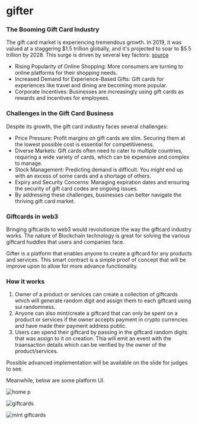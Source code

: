 # gifter

### The Booming Gift Card Industry 
The gift card market is experiencing tremendous growth. In 2019, it was valued at a staggering $1.5 trillion globally, and it's projected to soar to $5.5 trillion by 2028. This surge is driven by several key factors:
[source](https://bootcamp.uxdesign.cc/modernizing-gift-cards-a-solution-to-industry-challenges-fcef483abbd5)

* Rising Popularity of Online Shopping: More consumers are turning to online platforms for their shopping needs.
* Increased Demand for Experience-Based Gifts: Gift cards for experiences like travel and dining are becoming more popular.
* Corporate Incentives: Businesses are increasingly using gift cards as rewards and incentives for employees.

### Challenges in the Gift Card Business
Despite its growth, the gift card industry faces several challenges:

* Price Pressure: Profit margins on gift cards are slim. Securing them at the lowest possible cost is essential for competitiveness.
* Diverse Markets: Gift cards often need to cater to multiple countries, requiring a wide variety of cards, which can be expensive and complex to manage.
* Stock Management: Predicting demand is difficult. You might end up with an excess of some cards and a shortage of others.
* Expiry and Security Concerns: Managing expiration dates and ensuring the security of gift card codes are ongoing issues.
* By addressing these challenges, businesses can better navigate the thriving gift card market.

### Giftcards in web3

Bringing giftcards to web3 would revolutionize the way the giftcard industry works. The nature of Blockchain technology is great for solving the various giftcard huddles that users and companies face.

Gifter is a platform that enables anyone to create a giftcard for any products and services. This smart contract is a simple proof of concept that will be improve upon to allow for more advance functionality.

### How it works

1. Owner of a product or services can create a collection of giftcards which will generate random digit and assign them to each giftcard using sui randomness.
2. Anyone can also mint/create a giftcard that can only be spent on a product or services if the owner accepts payment in crypto currencies and have made their payment address public.
3. Users can spend their giftcard by passing in the giftcard random digits that was assign to it on creation. Thia will emit an event with the traansaction details which can be verified by the owner of the product/services.


Possible advanced implementation will be available on the slide for judges to  see.

Meanwhile, below are some platform UI.

![home p](https://github.com/4undRaiser/gifter/assets/87926451/6ecd5209-fe2f-480c-813d-40a5fd41c9e1)


![giftcards](https://github.com/4undRaiser/gifter/assets/87926451/f6340da1-2498-4b21-866f-ab60846ef999)


![mint giftcards](https://github.com/4undRaiser/gifter/assets/87926451/931fc27f-ac0e-4a4b-850e-3367f0cfead8)




